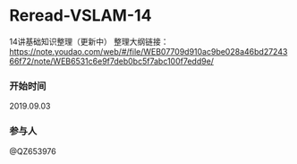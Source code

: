 # Reread-VSLAM-14
14讲基础知识整理（更新中）
整理大纲链接：https://note.youdao.com/web/#/file/WEB07709d910ac9be028a46bd2724366f72/note/WEB6531c6e9f7deb0bc5f7abc100f7edd9e/

### 开始时间

2019.09.03

### 参与人

@QZ653976
